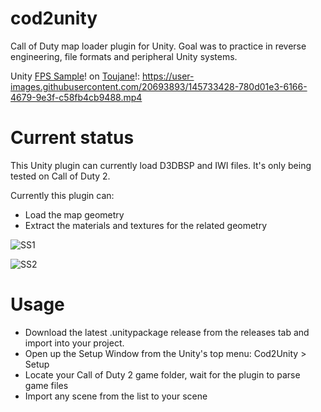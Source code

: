 # cod2unity
Call of Duty map loader plugin for Unity. 
Goal was to practice in reverse engineering, file formats and peripheral Unity systems.

Unity [FPS Sample](https://unity.com/fps-sample)! on [Toujane](https://callofduty.fandom.com/wiki/Toujane)!:
https://user-images.githubusercontent.com/20693893/145733428-780d01e3-6166-4679-9e3f-c58fb4cb9488.mp4

# Current status
This Unity plugin can currently load D3DBSP and IWI files. It's only being tested on Call of Duty 2.

Currently this plugin can:
- Load the map geometry
- Extract the materials and textures for the related geometry

![SS1](https://user-images.githubusercontent.com/20693893/145733879-90e9565f-a5a7-4ada-a7b5-22c31895d353.jpg)

![SS2](https://user-images.githubusercontent.com/20693893/145733935-85cf7c63-cfe8-4106-bec5-69174c3e9833.png)

# Usage
- Download the latest .unitypackage release from the releases tab and import into your project. 
- Open up the Setup Window from the Unity's top menu: Cod2Unity > Setup
- Locate your Call of Duty 2 game folder, wait for the plugin to parse game files
- Import any scene from the list to your scene

